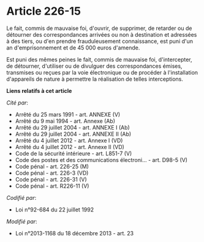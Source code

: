 # Article 226-15

Le fait, commis de mauvaise foi, d'ouvrir, de supprimer, de retarder ou de détourner des correspondances arrivées ou non à
destination et adressées à des tiers, ou d'en prendre frauduleusement connaissance, est puni d'un an d'emprisonnement et de
45 000 euros d'amende. 

Est puni des mêmes peines le fait, commis de mauvaise foi, d'intercepter, de détourner, d'utiliser ou de divulguer des
correspondances émises, transmises ou reçues par la voie électronique ou de procéder à l'installation d'appareils  de nature
à permettre la réalisation de telles interceptions.

**Liens relatifs à cet article**

_Cité par_:

  - Arrêté du 25 mars 1991 - art. ANNEXE (V)
  - Arrêté du 9 mai 1994 - art. Annexe (Ab)
  - Arrêté du 29 juillet 2004 - art. ANNEXE I (Ab)
  - Arrêté du 29 juillet 2004 - art. ANNEXE II (Ab)
  - Arrêté du 4 juillet 2012 - art. Annexe I (VD)
  - Arrêté du 4 juillet 2012 - art. Annexe II (VD)
  - Code de la sécurité intérieure - art. L851-7 (V)
  - Code des postes et des communications électroni... - art. D98-5 (V)
  - Code pénal - art. 226-25 (M)
  - Code pénal - art. 226-3 (VD)
  - Code pénal - art. 226-31 (V)
  - Code pénal - art. R226-11 (V)

_Codifié par_:

  - Loi n°92-684 du 22 juillet 1992

_Modifié par_:

  - Loi n°2013-1168 du 18 décembre 2013 - art. 23
